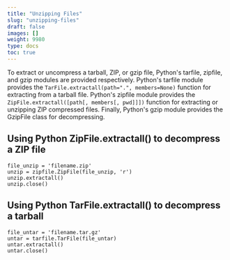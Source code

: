 ```yaml
---
title: "Unzipping Files"
slug: "unzipping-files"
draft: false
images: []
weight: 9980
type: docs
toc: true
---
```


To extract or uncompress a tarball, ZIP, or gzip file, Python's tarfile, zipfile, and gzip modules are provided respectively. Python's tarfile module provides the `TarFile.extractall(path=".", members=None)` function for extracting from a tarball file. Python's zipfile module provides the `ZipFile.extractall([path[, members[, pwd]]])` function for extracting or unzipping ZIP compressed files. Finally, Python's gzip module provides the GzipFile class for decompressing.

## Using Python ZipFile.extractall() to decompress a ZIP file
    file_unzip = 'filename.zip'
    unzip = zipfile.ZipFile(file_unzip, 'r')
    unzip.extractall()
    unzip.close()

## Using Python TarFile.extractall() to decompress a tarball
    file_untar = 'filename.tar.gz'
    untar = tarfile.TarFile(file_untar)
    untar.extractall()
    untar.close()

